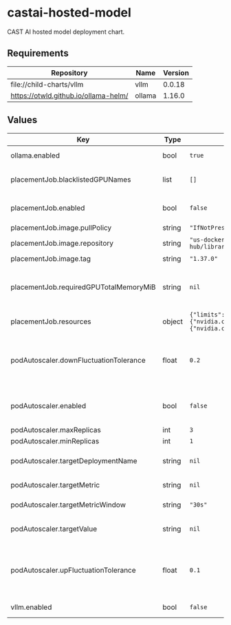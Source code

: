 # castai-hosted-model

CAST AI hosted model deployment chart.

## Requirements

| Repository | Name | Version |
|------------|------|---------|
| file://child-charts/vllm | vllm | 0.0.18 |
| https://otwld.github.io/ollama-helm/ | ollama | 1.16.0 |

## Values

| Key | Type | Default | Description |
|-----|------|---------|-------------|
| ollama.enabled | bool | `true` | Specifies if Ollama model should be deployed |
| placementJob.blacklistedGPUNames | list | `[]` | The names of GPUs that shouldn't be used for this job. |
| placementJob.enabled | bool | `false` | Specifies if a node placement job should be deployed |
| placementJob.image.pullPolicy | string | `"IfNotPresent"` | Image pull policy |
| placementJob.image.repository | string | `"us-docker.pkg.dev/castai-hub/library/busybox"` | The image to use for the job |
| placementJob.image.tag | string | `"1.37.0"` | The image tag |
| placementJob.requiredGPUTotalMemoryMiB | string | `nil` | Total GPU memory MiB (GPU count * GPU memory MiB) of the node that should be provisioned for this job |
| placementJob.resources | object | `{"limits":{"nvidia.com/gpu":1},"requests":{"nvidia.com/gpu":1}}` | Resources for the job |
| podAutoscaler.downFluctuationTolerance | float | `0.2` | which means no scaling down will occur unless the currentMetricValue is less than the targetValue by more than downFluctuationTolerance |
| podAutoscaler.enabled | bool | `false` | Specifies if pod autoscaler should be enabled. It is only relevant for vllm deployments |
| podAutoscaler.maxReplicas | int | `3` | Max number of replicas |
| podAutoscaler.minReplicas | int | `1` | Min number of replicas |
| podAutoscaler.targetDeploymentName | string | `nil` | The name of the vLLM deployment that the pod autoscaler should target |
| podAutoscaler.targetMetric | string | `nil` | The metric to observe for scaling decisions |
| podAutoscaler.targetMetricWindow | string | `"30s"` | Target metric window length |
| podAutoscaler.targetValue | string | `nil` | The threshold value of observed metric to trigger scale up/down decisions |
| podAutoscaler.upFluctuationTolerance | float | `0.1` | which means no scaling up will occur unless the currentMetricValue exceeds the targetValue by more than upFluctuationTolerance |
| vllm.enabled | bool | `false` | Specifies if vLLM model should be deployed |